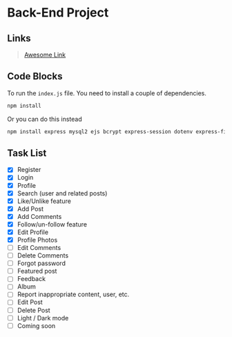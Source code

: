  # Back-End Project

## Links

> [Awesome Link](https://www.youtube.com/watch?v=dQw4w9WgXcQ "Awesome Link")

## Code Blocks

To run the `index.js` file. You need to install a couple of dependencies.

```bash
npm install
```
Or you can do this instead
```bash
npm install express mysql2 ejs bcrypt express-session dotenv express-fileupload
```

## Task List

-   [X] Register
-   [X] Login
-   [X] Profile
-   [X] Search (user and related posts)
-   [X] Like/Unlike feature
-   [X] Add Post
-   [X] Add Comments
-   [X] Follow/un-follow feature
-   [X] Edit Profile
-   [X] Profile Photos
-   [ ] Edit Comments
-   [ ] Delete Comments
-   [ ] Forgot password
-   [ ] Featured post
-   [ ] Feedback
-   [ ] Album
-   [ ] Report inappropriate content, user, etc.
-   [ ] Edit Post
-   [ ] Delete Post
-   [ ] Light / Dark mode
-   [ ] Coming soon
<!-- -   [ ] Share post -->
<!-- -   [ ] Realtime notifications -->
<!-- -   [ ] Chatting -->
